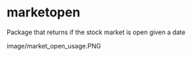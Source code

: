 # marketopen
Package that returns if the stock market is open given a date

image/market_open_usage.PNG
